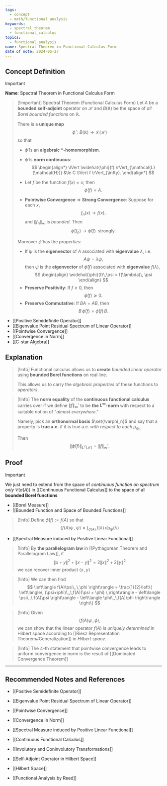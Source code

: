 ```yaml
---
tags:
  - concept
  - math/functional_analysis
keywords:
  - spectral_theorem
  - functional_calculus
topics:
  - functional_analysis
name: Spectral Theorem in Functional Calculus Form
date of note: 2024-05-27
---
```


## Concept Definition

>[!important]
>**Name**: Spectral Theorem in Functional Calculus Form

>[!important] Spectral Theorem  (Functional Calculus Form)
>Let $A$ be a **bounded self-adjoint** operator on $\mathcal{H}$ and $B(\mathbb{R})$ be the space of *all Borel bounded functions* on $\mathbb{R}.$
>
>There is a **unique map** $$\widehat{\phi}: B(\mathbb{R}) \to \mathcal{L}(\mathcal{H})$$ so that 
>
>-  $\widehat{\phi}$ is an **algebraic $*$-homomorphism**. 
>- $\widehat{\phi}$ is **norm continuous**:
>$$   
> \begin{align*}
>  \lVert \widehat{\phi}(f) \rVert_{\mathcal{L}(\mathcal{H})} &\le C \lVert f \rVert_{\infty}.
> \end{align*}
>$$ 
>-  Let $f$ be the function $f(x) = x$; then $$\widehat{\phi}(f) = A.$$
>   
>- **Pointwise Convergence** $\Rightarrow$ **Strong Convergence**: Suppose for each $x$,  $$f_n(x) \rightarrow f(x),$$ and $\lVert f_{n} \rVert_{\infty}$ is *bounded.* Then  $$\widehat{\phi}(f_n) \to \widehat{\phi}(f)\;\; \text{strongly}.$$ 
>  
>Moreover $\widehat{\phi}$ has the *properties*: 
>-  If $\psi$ is the **eigenvector** of $A$ associated with **eigenvalue** $\lambda$, i.e. $$A\psi = \lambda \psi,$$ then $\psi$ is the **eigenvector** of $\widehat{\phi}(f)$ associated with **eigenvalue** $f(\lambda)$, 
>$$  
> \begin{align}
> \widehat{\phi}(f)\,\psi  = f(\lambda)\, \psi
> \end{align}
>$$  
>- **Preserve Positivity**:  If $f \ge 0$, then $$\widehat{\phi}(f) \succeq 0.$$ 
>- **Preserve Commutative**:  If $BA = AB$, then $$B\,\widehat{\phi}(f) = \widehat{\phi}(f)\,B.$$ 
>

- [[Positive Semidefinite Operator]]
- [[Eigenvalue Point Residual Spectrum of Linear Operator]]
- [[Pointwise Convergence]]
- [[Convergence in Norm]]
- [[C-star Algebra]]

## Explanation

>[!info]
>Functional calculus allows us to **create** *bounded linear operator* using **bounded Borel functions** on real line.
>
>This allows us to carry the *algebraic properties* of these functions to *operators*.

>[!info]
>The **norm equality** of the **continuous functional calculus** carries over if we define $\lVert f \rVert_{\infty}'$ to be **the $L^{\infty}$-norm** with respect to a suitable notion of "*almost everywhere*."  
>
>Namely, pick an **orthonormal basis** $\set{\varphi_n}$ and say that a property is **true a.e.** if it is true a.e. *with respect to each* $\mu_{\varphi_n}$. 
>
>Then $$\lVert \widehat{\phi}(f) \rVert _{L^2(\mathcal{H})} = \lVert f \rVert_{\infty}'.$$


## Proof


>[!important]
>We just need to extend from the space of *continuous function on spectrum only*  $\mathcal{C}(\sigma(A))$ in [[Continuous Functional Calculus]] to the space of all **bounded Borel functions**

- [[Borel Measure]]
- [[Bounded Function and Space of Bounded Functions]]


>[!info]
>Define $\widehat{\phi}(f) := f(A)$ so that
>$$
>\left\langle f(A)\psi\,,\, \psi \right\rangle = \int_{\sigma(A)}\,f(\lambda)\,d\mu_{\psi}(\lambda) 
>$$


- [[Spectral Measure induced by Positive Linear Functional]]

>[!info]
>By **the parallelogram law** in [[Pythagorean Theorem and Parallelogram Law]], if
>$$
>\lVert x + y \rVert^2  + \lVert x - y \rVert^2  = 2 \lVert x \rVert^2  + 2\lVert y \rVert^2 
>$$
>we can recover inner product $\left\langle  x\,,\, y   \right\rangle$

>[!info]
>We can then find 
>$$
>\left\langle  f(A)\psi\,,\,\phi    \right\rangle = \frac{1}{2}\left\{ \left\langle\,  (\psi+\phi)\,,\,f(A)(\psi + \phi) \,\right\rangle - \left\langle  \psi\,,\,f(A)\psi \right\rangle - \left\langle  \phi\,,\,f(A)\phi \right\rangle  \right\} 
>$$


>[!info]
>Given $$\left\langle f(A)\psi\,,\,\phi \right\rangle,$$ we can show that the linear operator $f(A)$ is *uniquely determined* in Hilbert space according to [[Riesz Representation Theorem#Generalization]] in *Hilbert space*. 


>[!info]
>The 4-th statement that pointwise convergence leads to uniform convergence in norm is the result of [[Dominated Convergence Theorem]]



-----------
##  Recommended Notes and References

- [[Positive Semidefinite Operator]]
- [[Eigenvalue Point Residual Spectrum of Linear Operator]]
- [[Pointwise Convergence]]
- [[Convergence in Norm]]

- [[Spectral Measure induced by Positive Linear Functional]]
- [[Continuous Functional Calculus]]
- [[Involutory and Coninvolutory Transformations]]

- [[Self-Adjoint Operator in Hilbert Space]]
- [[Hilbert Space]]

- [[Functional Analysis by Reed]]